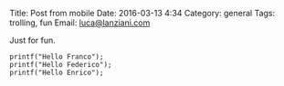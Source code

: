 Title: Post from mobile
Date: 2016-03-13  4:34
Category: general
Tags: trolling, fun
Email: luca@lanziani.com

Just for fun.

```
printf("Hello Franco");
printf("Hello Federico");
printf("Hello Enrico");
```
